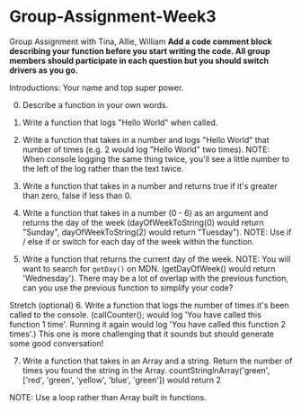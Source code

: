 # Group-Assignment-Week3
Group Assignment with Tina, Allie, William
**Add a code comment block describing your function before you start writing the code. All group members should participate in each question but you should switch drivers as you go.**

Introductions: Your name and top super power.

0. Describe a function in your own words.

1. Write a function that logs "Hello World" when called.

2. Write a function that takes in a number and logs "Hello World" that number of times (e.g. 2 would log "Hello World" two times). NOTE: When console logging the same thing twice, you'll see a little number to the left of the log rather than the text twice.

3. Write a function that takes in a number and returns true if it's greater than zero, false if less than 0.

4. Write a function that takes in a number (0 - 6) as an argument and returns the day of the week (dayOfWeekToString(0) would return "Sunday", dayOfWeekToString(2) would return "Tuesday"). NOTE: Use if / else if or switch for each day of the week within the function.

5. Write a function that returns the current day of the week. NOTE: You will want to search for `getDay()` on MDN. (getDayOfWeek() would return 'Wednesday'). There may be a lot of overlap with the previous function, can you use the previous function to simplify your code? 

Stretch (optional)
6. Write a function that logs the number of times it's been called to the console. (callCounter(); would log 'You have called this function 1 time'. Running it again would log 'You have called this function 2 times'.) This one is more challenging that it sounds but should generate some good conversation!

7. Write a function that takes in an Array and a string. Return the number of times you found the string in the Array. countStringInArray('green', ['red', 'green', 'yellow', 'blue', 'green']) would return 2 

NOTE: Use a loop rather than Array built in functions.
